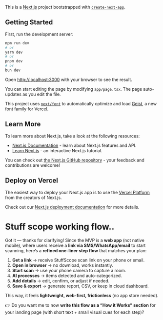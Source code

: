 This is a [Next.js](https://nextjs.org) project bootstrapped with [`create-next-app`](https://nextjs.org/docs/app/api-reference/cli/create-next-app).

## Getting Started

First, run the development server:

```bash
npm run dev
# or
yarn dev
# or
pnpm dev
# or
bun dev
```

Open [http://localhost:3000](http://localhost:3000) with your browser to see the result.

You can start editing the page by modifying `app/page.tsx`. The page auto-updates as you edit the file.

This project uses [`next/font`](https://nextjs.org/docs/app/building-your-application/optimizing/fonts) to automatically optimize and load [Geist](https://vercel.com/font), a new font family for Vercel.

## Learn More

To learn more about Next.js, take a look at the following resources:

- [Next.js Documentation](https://nextjs.org/docs) - learn about Next.js features and API.
- [Learn Next.js](https://nextjs.org/learn) - an interactive Next.js tutorial.

You can check out [the Next.js GitHub repository](https://github.com/vercel/next.js) - your feedback and contributions are welcome!

## Deploy on Vercel

The easiest way to deploy your Next.js app is to use the [Vercel Platform](https://vercel.com/new?utm_medium=default-template&filter=next.js&utm_source=create-next-app&utm_campaign=create-next-app-readme) from the creators of Next.js.

Check out our [Next.js deployment documentation](https://nextjs.org/docs/app/building-your-application/deploying) for more details.


# Stuff scope working flow..

Got it — thanks for clarifying! Since the MVP is a **web app** (not native mobile), where users receive a **link via SMS/WhatsApp/email** to start scanning, here’s a **refined one-liner step flow** that matches your plan:

1. **Get a link** → receive StuffScope scan link on your phone or email.
2. **Open in browser** → no download, works instantly.
3. **Start scan** → use your phone camera to capture a room.
4. **AI processes** → items detected and auto-categorized.
5. **Add details** → edit, confirm, or adjust if needed.
6. **Save & export** → generate report, CSV, or keep in cloud dashboard.

This way, it feels **lightweight, web-first, frictionless** (no app store needed).

👉 Do you want me to now **write this flow as a “How it Works” section** for your landing page (with short text + small visual cues for each step)?
